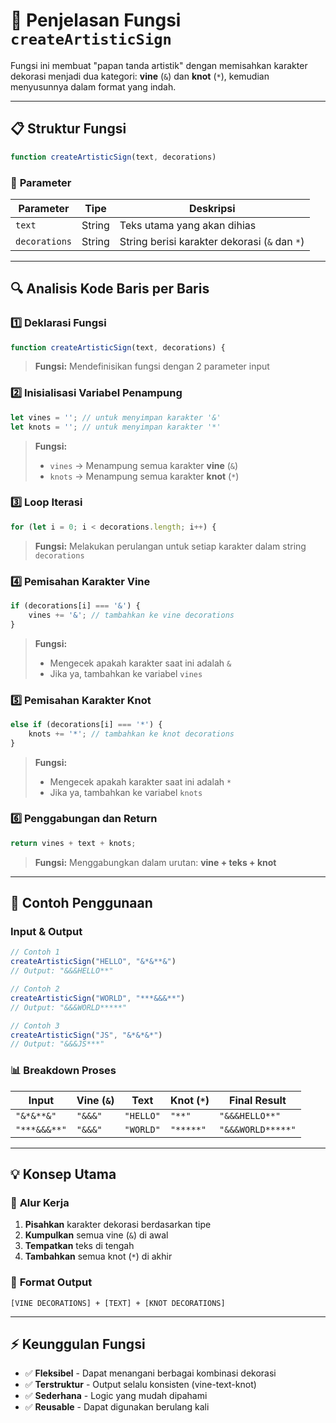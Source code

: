 # 🎨 Penjelasan Fungsi `createArtisticSign`

Fungsi ini membuat "papan tanda artistik" dengan memisahkan karakter dekorasi menjadi dua kategori: **vine** (`&`) dan **knot** (`*`), kemudian menyusunnya dalam format yang indah.

---

## 📋 **Struktur Fungsi**

```javascript
function createArtisticSign(text, decorations)
```

### 🔧 **Parameter**
| Parameter | Tipe | Deskripsi |
|-----------|------|-----------|
| `text` | String | Teks utama yang akan dihias |
| `decorations` | String | String berisi karakter dekorasi (`&` dan `*`) |

---

## 🔍 **Analisis Kode Baris per Baris**

### 1️⃣ **Deklarasi Fungsi**
```javascript
function createArtisticSign(text, decorations) {
```
> **Fungsi:** Mendefinisikan fungsi dengan 2 parameter input

### 2️⃣ **Inisialisasi Variabel Penampung**
```javascript
let vines = ''; // untuk menyimpan karakter '&'
let knots = ''; // untuk menyimpan karakter '*'
```
> **Fungsi:** 
> - `vines` → Menampung semua karakter **vine** (`&`)
> - `knots` → Menampung semua karakter **knot** (`*`)

### 3️⃣ **Loop Iterasi**
```javascript
for (let i = 0; i < decorations.length; i++) {
```
> **Fungsi:** Melakukan perulangan untuk setiap karakter dalam string `decorations`

### 4️⃣ **Pemisahan Karakter Vine**
```javascript
if (decorations[i] === '&') {
    vines += '&'; // tambahkan ke vine decorations
}
```
> **Fungsi:** 
> - Mengecek apakah karakter saat ini adalah `&`
> - Jika ya, tambahkan ke variabel `vines`

### 5️⃣ **Pemisahan Karakter Knot**
```javascript
else if (decorations[i] === '*') {
    knots += '*'; // tambahkan ke knot decorations
}
```
> **Fungsi:** 
> - Mengecek apakah karakter saat ini adalah `*`
> - Jika ya, tambahkan ke variabel `knots`

### 6️⃣ **Penggabungan dan Return**
```javascript
return vines + text + knots;
```
> **Fungsi:** Menggabungkan dalam urutan: **vine + teks + knot**

---

## 🎯 **Contoh Penggunaan**

### Input & Output
```javascript
// Contoh 1
createArtisticSign("HELLO", "&*&**&")
// Output: "&&&HELLO**"

// Contoh 2  
createArtisticSign("WORLD", "***&&&**")
// Output: "&&&WORLD*****"

// Contoh 3
createArtisticSign("JS", "&*&*&*")
// Output: "&&&JS***"
```

### 📊 **Breakdown Proses**
| Input | Vine (`&`) | Text | Knot (`*`) | Final Result |
|-------|------------|------|------------|--------------|
| `"&*&**&"` | `"&&&"` | `"HELLO"` | `"**"` | `"&&&HELLO**"` |
| `"***&&&**"` | `"&&&"` | `"WORLD"` | `"*****"` | `"&&&WORLD*****"` |

---

## 💡 **Konsep Utama**

### 🔄 **Alur Kerja**
1. **Pisahkan** karakter dekorasi berdasarkan tipe
2. **Kumpulkan** semua vine (`&`) di awal
3. **Tempatkan** teks di tengah
4. **Tambahkan** semua knot (`*`) di akhir

### 🎨 **Format Output**
```
[VINE DECORATIONS] + [TEXT] + [KNOT DECORATIONS]
```

---

## ⚡ **Keunggulan Fungsi**

- ✅ **Fleksibel** - Dapat menangani berbagai kombinasi dekorasi
- ✅ **Terstruktur** - Output selalu konsisten (vine-text-knot)
- ✅ **Sederhana** - Logic yang mudah dipahami
- ✅ **Reusable** - Dapat digunakan berulang kali

